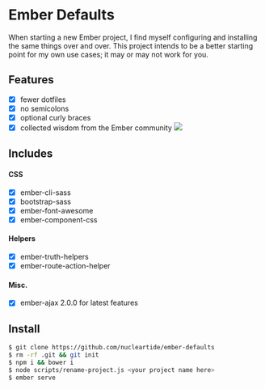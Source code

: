 
# Ember Defaults

When starting a new Ember project, I find myself configuring and installing the
same things over and over. This project intends to be a better starting point
for my own use cases; it may or may not work for you.

## Features

- [x] fewer dotfiles
- [x] no semicolons
- [x] optional curly braces
- [x] collected wisdom from the Ember community ![](https://github.com/jmhobbs/cultofthepartyparrot.com/blob/master/parrots/parrot.gif)

## Includes

#### CSS

- [x] ember-cli-sass
- [x] bootstrap-sass
- [x] ember-font-awesome
- [x] ember-component-css

#### Helpers

- [x] ember-truth-helpers
- [x] ember-route-action-helper

#### Misc.

- [x] ember-ajax 2.0.0 for latest features

## Install

```bash
$ git clone https://github.com/nucleartide/ember-defaults
$ rm -rf .git && git init
$ npm i && bower i
$ node scripts/rename-project.js <your project name here>
$ ember serve
```

